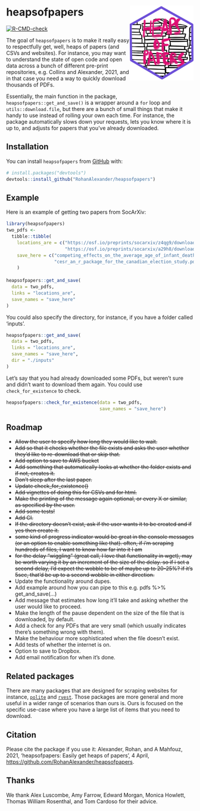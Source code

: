 
<!-- README.md is generated from README.Rmd. Please edit that file -->

# heapsofpapers <img src="man/figures/IMG_0864.png" align="right" height="200" />

<!-- badges: start -->

[![R-CMD-check](https://github.com/RohanAlexander/heapsofpapers/workflows/R-CMD-check/badge.svg)](https://github.com/RohanAlexander/heapsofpapers/actions)
<!-- badges: end -->

The goal of `heapsofpapers` is to make it really easy to respectfully
get, well, heaps of papers (and CSVs and websites). For instance, you
may want to understand the state of open code and open data across a
bunch of different pre-print repositories, e.g. Collins and Alexander,
2021, and in that case you need a way to quickly download thousands of
PDFs.

Essentially, the main function in the package,
`heapsofpapers::get_and_save()` is a wrapper around a `for` loop and
`utils::download.file`, but there are a bunch of small things that make
it handy to use instead of rolling your own each time. For instance, the
package automatically slows down your requests, lets you know where it
is up to, and adjusts for papers that you’ve already downloaded.

## Installation

You can install `heapsofpapers` from [GitHub](https://github.com/) with:

``` r
# install.packages("devtools")
devtools::install_github("RohanAlexander/heapsofpapers")
```

## Example

Here is an example of getting two papers from SocArXiv:

``` r
library(heapsofpapers)
two_pdfs <-
  tibble::tibble(
    locations_are = c("https://osf.io/preprints/socarxiv/z4qg9/download",
                      "https://osf.io/preprints/socarxiv/a29h8/download"),
    save_here = c("competing_effects_on_the_average_age_of_infant_death.pdf",
                  "cesr_an_r_package_for_the_canadian_election_study.pdf")
    )

heapsofpapers::get_and_save(
  data = two_pdfs,
  links = "locations_are",
  save_names = "save_here"
)
```

You could also specify the directory, for instance, if you have a folder
called ‘inputs’.

``` r
heapsofpapers::get_and_save(
  data = two_pdfs,
  links = "locations_are",
  save_names = "save_here",
  dir = "./inputs"
)
```

Let’s say that you had already downloaded some PDFs, but weren’t sure
and didn’t want to download them again. You could use
`check_for_existence` to check.

``` r
heapsofpapers::check_for_existence(data = two_pdfs, 
                                   save_names = "save_here")
```

## Roadmap

-   ~~Allow the user to specify how long they would like to wait.~~
-   ~~Add so that it checks whether the file exists and asks the user
    whether they’d like to re-download that or skip that.~~
-   ~~Add option to save to AWS bucket~~
-   ~~Add something that automatically looks at whether the folder
    exists and if not, creates it.~~
-   ~~Don’t sleep after the last paper.~~
-   ~~Update check\_for\_existence()~~
-   ~~Add vignettes of doing this for CSVs and for html.~~
-   ~~Make the printing of the message again optional, or every X or
    similar, as specified by the user.~~
-   ~~Add some tests!~~
-   ~~Add CI.~~
-   ~~If the directory doesn’t exist, ask if the user wants it to be
    created and if yes then create it.~~
-   ~~some kind of progress indicator would be great in the console
    messages (or an option to enable something like that). often, if i’m
    scraping hundreds of files, I want to know how far into it I am~~
-   ~~for the delay “wiggling” (great call, I love that functionality in
    wget), may be worth varying it by an increment of the size of the
    delay. so if i set a second delay, I’d expect the wobble to be of
    maybe up to 20-25%? if it’s 5sec, that’d be up to a second wobble in
    either direction.~~
-   Update the functionality around dupes.
-   Add example around how you can pipe to this e.g. pdfs %&gt;%
    get\_and\_save(…)
-   Add message that estimates how long it’ll take and asking whether
    the user would like to proceed.
-   Make the length of the pause dependent on the size of the file that
    is downloaded, by default.
-   Add a check for any PDFs that are very small (which usually
    indicates there’s something wrong with them).
-   Make the behaviour more sophisticated when the file doesn’t exist.
-   Add tests of whether the internet is on.
-   Option to save to Dropbox.
-   Add email notification for when it’s done.

## Related packages

There are many packages that are designed for scraping websites for
instance, [`polite`](https://dmi3kno.github.io/polite/) and
[`rvest`](https://rvest.tidyverse.org/). Those packages are more general
and more useful in a wider range of scenarios than ours is. Ours is
focused on the specific use-case where you have a large list of items
that you need to download.

## Citation

Please cite the package if you use it: Alexander, Rohan, and A Mahfouz,
2021, ‘heapsofpapers: Easily get heaps of papers’, 4 April,
<https://github.com/RohanAlexander/heapsofpapers>.

## Thanks

We thank Alex Luscombe, Amy Farrow, Edward Morgan, Monica Howlett,
Thomas William Rosenthal, and Tom Cardoso for their advice.
